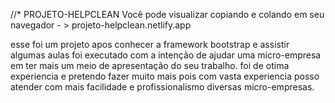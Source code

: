 //* PROJETO-HELPCLEAN
Você  pode visualizar copiando e colando em seu navegador  - > projeto-helpclean.netlify.app



esse foi um projeto apos conhecer a framework bootstrap e assistir algumas aulas 
foi executado com a intenção de ajudar uma micro-empresa em ter mais um meio 
de apresentação do seu trabalho.
foi de otima experiencia e pretendo fazer muito mais pois com vasta experiencia posso 
atender com mais facilidade e profissionalismo diversas micro-empresas.
